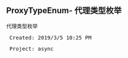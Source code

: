 ## ProxyTypeEnum- 代理类型枚举 

<p> 代理类型枚举 </p>

<pre> Created: 2019/3/5 10:25 PM  </pre>
<pre> Project: async  </pre>




